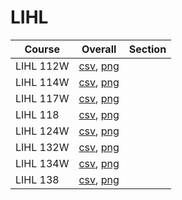 # LIHL

| Course | Overall | Section |
| ------ | ------- | ------- |
| LIHL 112W | [csv](https://github.com/UCSD-Historical-Enrollment-Data/2024Winter/blob/main/overall/LIHL%20112W.csv), [png](https://raw.githubusercontent.com/UCSD-Historical-Enrollment-Data/2024Winter/main/plot_overall/LIHL%20112W.png) |  |
| LIHL 114W | [csv](https://github.com/UCSD-Historical-Enrollment-Data/2024Winter/blob/main/overall/LIHL%20114W.csv), [png](https://raw.githubusercontent.com/UCSD-Historical-Enrollment-Data/2024Winter/main/plot_overall/LIHL%20114W.png) |  |
| LIHL 117W | [csv](https://github.com/UCSD-Historical-Enrollment-Data/2024Winter/blob/main/overall/LIHL%20117W.csv), [png](https://raw.githubusercontent.com/UCSD-Historical-Enrollment-Data/2024Winter/main/plot_overall/LIHL%20117W.png) |  |
| LIHL 118 | [csv](https://github.com/UCSD-Historical-Enrollment-Data/2024Winter/blob/main/overall/LIHL%20118.csv), [png](https://raw.githubusercontent.com/UCSD-Historical-Enrollment-Data/2024Winter/main/plot_overall/LIHL%20118.png) |  |
| LIHL 124W | [csv](https://github.com/UCSD-Historical-Enrollment-Data/2024Winter/blob/main/overall/LIHL%20124W.csv), [png](https://raw.githubusercontent.com/UCSD-Historical-Enrollment-Data/2024Winter/main/plot_overall/LIHL%20124W.png) |  |
| LIHL 132W | [csv](https://github.com/UCSD-Historical-Enrollment-Data/2024Winter/blob/main/overall/LIHL%20132W.csv), [png](https://raw.githubusercontent.com/UCSD-Historical-Enrollment-Data/2024Winter/main/plot_overall/LIHL%20132W.png) |  |
| LIHL 134W | [csv](https://github.com/UCSD-Historical-Enrollment-Data/2024Winter/blob/main/overall/LIHL%20134W.csv), [png](https://raw.githubusercontent.com/UCSD-Historical-Enrollment-Data/2024Winter/main/plot_overall/LIHL%20134W.png) |  |
| LIHL 138 | [csv](https://github.com/UCSD-Historical-Enrollment-Data/2024Winter/blob/main/overall/LIHL%20138.csv), [png](https://raw.githubusercontent.com/UCSD-Historical-Enrollment-Data/2024Winter/main/plot_overall/LIHL%20138.png) |  |
